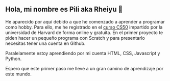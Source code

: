 ## Hola, mi nombre es Pili aka Rheiyu 👋

He aparecido por aquí debido a que he comenzado a aprender a programar como hobby.
Para ello, me he registrado en el [curso CS50](https://www.edx.org/learn/computer-science/harvard-university-cs50-s-introduction-to-computer-science) impartido por la universidad de Harvard de forma online y gratuita. 
En el primer proyecto te piden hacer un pequeño programa con Scratch y para presentarlo necesitas tener una cuenta en Github. 

Paralelamente estoy aprendiendo por mi cuenta HTML, CSS, Javascript y Python.

Espero que este primer paso me lleve a un gran camino de aprendizaje por este mundo.

<!--
**Rheiyu/Rheiyu** is a ✨ _special_ ✨ repository because its `README.md` (this file) appears on your GitHub profile.

Here are some ideas to get you started:

- 🔭 I’m currently working on ...
- 🌱 I’m currently learning ...
- 👯 I’m looking to collaborate on ...
- 🤔 I’m looking for help with ...
- 💬 Ask me about ...
- 📫 How to reach me: ...
- 😄 Pronouns: ...
- ⚡ Fun fact: ...
-->
